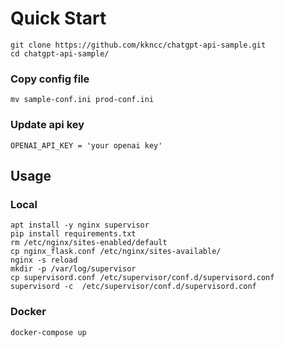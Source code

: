 # Quick Start 
    git clone https://github.com/kkncc/chatgpt-api-sample.git
    cd chatgpt-api-sample/

### Copy config file
    
    mv sample-conf.ini prod-conf.ini
    
### Update api key

    OPENAI_API_KEY = 'your openai key'
    
## Usage
### Local
       
    apt install -y nginx supervisor
    pip install requirements.txt
    rm /etc/nginx/sites-enabled/default
    cp nginx_flask.conf /etc/nginx/sites-available/
    nginx -s reload
    mkdir -p /var/log/supervisor
    cp supervisord.conf /etc/supervisor/conf.d/supervisord.conf
    supervisord -c  /etc/supervisor/conf.d/supervisord.conf
    
### Docker

    docker-compose up
    
     
